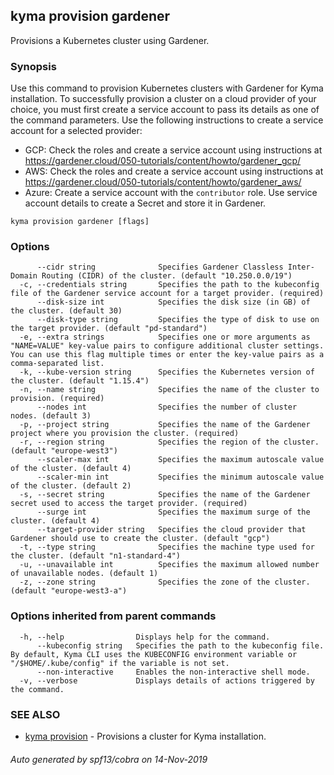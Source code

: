 ## kyma provision gardener

Provisions a Kubernetes cluster using Gardener.

### Synopsis

Use this command to provision Kubernetes clusters with Gardener for Kyma installation. 
To successfully provision a cluster on a cloud provider of your choice, you must first create a service account to pass its details as one of the command parameters. 
Use the following instructions to create a service account for a selected provider:
- GCP: Check the roles and create a service account using instructions at https://gardener.cloud/050-tutorials/content/howto/gardener_gcp/
- AWS: Check the roles and create a service account using instructions at https://gardener.cloud/050-tutorials/content/howto/gardener_aws/ 
- Azure: Create a service account with the `contributor` role. Use service account details to create a Secret and store it in Gardener.

```
kyma provision gardener [flags]
```

### Options

```
      --cidr string              Specifies Gardener Classless Inter-Domain Routing (CIDR) of the cluster. (default "10.250.0.0/19")
  -c, --credentials string       Specifies the path to the kubeconfig file of the Gardener service account for a target provider. (required)
      --disk-size int            Specifies the disk size (in GB) of the cluster. (default 30)
      --disk-type string         Specifies the type of disk to use on the target provider. (default "pd-standard")
  -e, --extra strings            Specifies one or more arguments as "NAME=VALUE" key-value pairs to configure additional cluster settings. You can use this flag multiple times or enter the key-value pairs as a comma-separated list.
  -k, --kube-version string      Specifies the Kubernetes version of the cluster. (default "1.15.4")
  -n, --name string              Specifies the name of the cluster to provision. (required)
      --nodes int                Specifies the number of cluster nodes. (default 3)
  -p, --project string           Specifies the name of the Gardener project where you provision the cluster. (required)
  -r, --region string            Specifies the region of the cluster. (default "europe-west3")
      --scaler-max int           Specifies the maximum autoscale value of the cluster. (default 4)
      --scaler-min int           Specifies the minimum autoscale value of the cluster. (default 2)
  -s, --secret string            Specifies the name of the Gardener secret used to access the target provider. (required)
      --surge int                Specifies the maximum surge of the cluster. (default 4)
      --target-provider string   Specifies the cloud provider that Gardener should use to create the cluster. (default "gcp")
  -t, --type string              Specifies the machine type used for the cluster. (default "n1-standard-4")
  -u, --unavailable int          Specifies the maximum allowed number of unavailable nodes. (default 1)
  -z, --zone string              Specifies the zone of the cluster. (default "europe-west3-a")
```

### Options inherited from parent commands

```
  -h, --help                Displays help for the command.
      --kubeconfig string   Specifies the path to the kubeconfig file. By default, Kyma CLI uses the KUBECONFIG environment variable or "/$HOME/.kube/config" if the variable is not set.
      --non-interactive     Enables the non-interactive shell mode.
  -v, --verbose             Displays details of actions triggered by the command.
```

### SEE ALSO

* [kyma provision](kyma_provision.md)	 - Provisions a cluster for Kyma installation.

###### Auto generated by spf13/cobra on 14-Nov-2019
